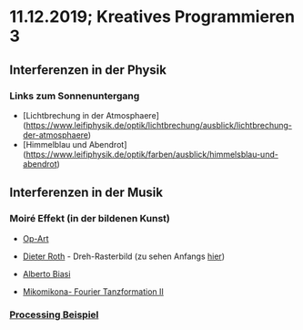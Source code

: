 # 11.12.2019; Kreatives Programmieren 3

## Interferenzen in der Physik

### Links zum Sonnenuntergang
* [Lichtbrechung in der Atmosphaere] (https://www.leifiphysik.de/optik/lichtbrechung/ausblick/lichtbrechung-der-atmosphaere)
* [Himmelblau und Abendrot] (https://www.leifiphysik.de/optik/farben/ausblick/himmelsblau-und-abendrot)

## Interferenzen in der Musik

### Moiré Effekt (in der bildenen Kunst)

* [Op-Art](https://www.google.com/search?q=op+art)

* [Dieter Roth](http://www.dieter-roth-museum.de/) - Dreh-Rasterbild (zu sehen Anfangs [hier](https://www.youtube.com/watch?v=g19k0t8e7rc))

* [Alberto Biasi](https://www.youtube.com/watch?v=aqphyOVX3fA)

* [Mikomikona- Fourier Tanzformation II](https://www.youtube.com/watch?v=CooHixJLTJU)

### [Processing Beispiel](MoireBeispiel/)
